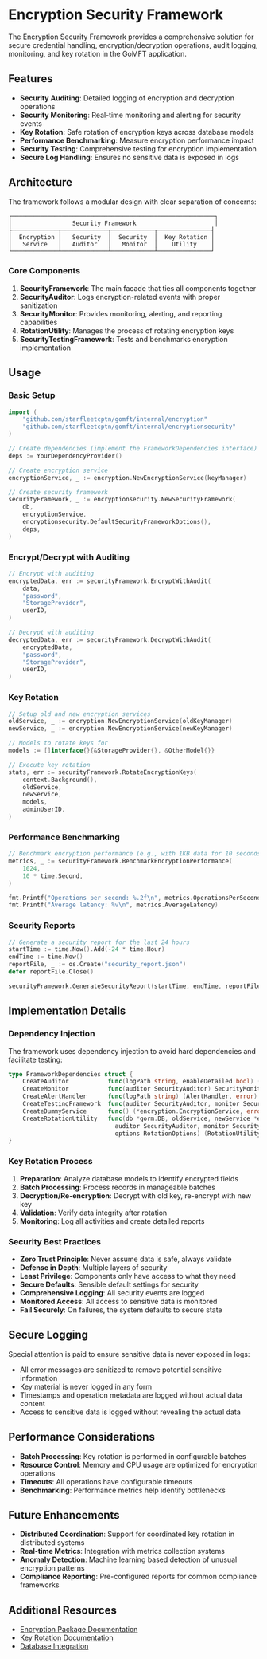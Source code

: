 # Encryption Security Framework

The Encryption Security Framework provides a comprehensive solution for secure credential handling, encryption/decryption operations, audit logging, monitoring, and key rotation in the GoMFT application.

## Features

- **Security Auditing**: Detailed logging of encryption and decryption operations
- **Security Monitoring**: Real-time monitoring and alerting for security events
- **Key Rotation**: Safe rotation of encryption keys across database models
- **Performance Benchmarking**: Measure encryption performance impact
- **Security Testing**: Comprehensive testing for encryption implementation
- **Secure Log Handling**: Ensures no sensitive data is exposed in logs

## Architecture

The framework follows a modular design with clear separation of concerns:

```
┌─────────────────────────────────────────────────────────┐
│                 Security Framework                      │
├─────────────┬─────────────┬────────────┬───────────────┤
│  Encryption │   Security  │  Security  │  Key Rotation │
│   Service   │   Auditor   │   Monitor  │    Utility    │
└─────────────┴─────────────┴────────────┴───────────────┘
```

### Core Components

1. **SecurityFramework**: The main facade that ties all components together
2. **SecurityAuditor**: Logs encryption-related events with proper sanitization
3. **SecurityMonitor**: Provides monitoring, alerting, and reporting capabilities
4. **RotationUtility**: Manages the process of rotating encryption keys
5. **SecurityTestingFramework**: Tests and benchmarks encryption implementation

## Usage

### Basic Setup

```go
import (
    "github.com/starfleetcptn/gomft/internal/encryption"
    "github.com/starfleetcptn/gomft/internal/encryptionsecurity"
)

// Create dependencies (implement the FrameworkDependencies interface)
deps := YourDependencyProvider()

// Create encryption service
encryptionService, _ := encryption.NewEncryptionService(keyManager)

// Create security framework
securityFramework, _ := encryptionsecurity.NewSecurityFramework(
    db,
    encryptionService,
    encryptionsecurity.DefaultSecurityFrameworkOptions(),
    deps,
)
```

### Encrypt/Decrypt with Auditing

```go
// Encrypt with auditing
encryptedData, err := securityFramework.EncryptWithAudit(
    data,
    "password",
    "StorageProvider",
    userID,
)

// Decrypt with auditing
decryptedData, err := securityFramework.DecryptWithAudit(
    encryptedData,
    "password",
    "StorageProvider",
    userID,
)
```

### Key Rotation

```go
// Setup old and new encryption services
oldService, _ := encryption.NewEncryptionService(oldKeyManager)
newService, _ := encryption.NewEncryptionService(newKeyManager)

// Models to rotate keys for
models := []interface{}{&StorageProvider{}, &OtherModel{}}

// Execute key rotation
stats, err := securityFramework.RotateEncryptionKeys(
    context.Background(),
    oldService,
    newService,
    models,
    adminUserID,
)
```

### Performance Benchmarking

```go
// Benchmark encryption performance (e.g., with 1KB data for 10 seconds)
metrics, _ := securityFramework.BenchmarkEncryptionPerformance(
    1024,
    10 * time.Second,
)

fmt.Printf("Operations per second: %.2f\n", metrics.OperationsPerSecond)
fmt.Printf("Average latency: %v\n", metrics.AverageLatency)
```

### Security Reports

```go
// Generate a security report for the last 24 hours
startTime := time.Now().Add(-24 * time.Hour)
endTime := time.Now()
reportFile, _ := os.Create("security_report.json")
defer reportFile.Close()

securityFramework.GenerateSecurityReport(startTime, endTime, reportFile)
```

## Implementation Details

### Dependency Injection

The framework uses dependency injection to avoid hard dependencies and facilitate testing:

```go
type FrameworkDependencies struct {
    CreateAuditor           func(logPath string, enableDetailed bool) (SecurityAuditor, error)
    CreateMonitor           func(auditor SecurityAuditor) SecurityMonitor
    CreateAlertHandler      func(logPath string) (AlertHandler, error)
    CreateTestingFramework  func(auditor SecurityAuditor, monitor SecurityMonitor) SecurityTestingFramework
    CreateDummyService      func() (*encryption.EncryptionService, error)
    CreateRotationUtility   func(db *gorm.DB, oldService, newService *encryption.EncryptionService, 
                              auditor SecurityAuditor, monitor SecurityMonitor, 
                              options RotationOptions) (RotationUtility, error)
}
```

### Key Rotation Process

1. **Preparation**: Analyze database models to identify encrypted fields
2. **Batch Processing**: Process records in manageable batches
3. **Decryption/Re-encryption**: Decrypt with old key, re-encrypt with new key
4. **Validation**: Verify data integrity after rotation
5. **Monitoring**: Log all activities and create detailed reports

### Security Best Practices

- **Zero Trust Principle**: Never assume data is safe, always validate
- **Defense in Depth**: Multiple layers of security
- **Least Privilege**: Components only have access to what they need
- **Secure Defaults**: Sensible default settings for security
- **Comprehensive Logging**: All security events are logged
- **Monitored Access**: All access to sensitive data is monitored
- **Fail Securely**: On failures, the system defaults to secure state

## Secure Logging

Special attention is paid to ensure sensitive data is never exposed in logs:

- All error messages are sanitized to remove potential sensitive information
- Key material is never logged in any form
- Timestamps and operation metadata are logged without actual data content
- Access to sensitive data is logged without revealing the actual data

## Performance Considerations

- **Batch Processing**: Key rotation is performed in configurable batches
- **Resource Control**: Memory and CPU usage are optimized for encryption operations
- **Timeouts**: All operations have configurable timeouts
- **Benchmarking**: Performance metrics help identify bottlenecks

## Future Enhancements

- **Distributed Coordination**: Support for coordinated key rotation in distributed systems
- **Real-time Metrics**: Integration with metrics collection systems
- **Anomaly Detection**: Machine learning based detection of unusual encryption patterns
- **Compliance Reporting**: Pre-configured reports for common compliance frameworks

## Additional Resources

- [Encryption Package Documentation](../encryption/README.md)
- [Key Rotation Documentation](../encryption/keyrotation/README.md)
- [Database Integration](../../database/encryption_middleware.md) 